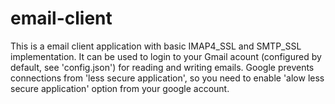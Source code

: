 # email-client

This is a email client application with basic IMAP4_SSL and SMTP_SSL implementation.
It can be used to login to your Gmail acount (configured by default, see 'config.json') for reading and writing emails.
Google prevents connections from 'less secure application', so you need to enable 'alow less secure application' option from your google account.

